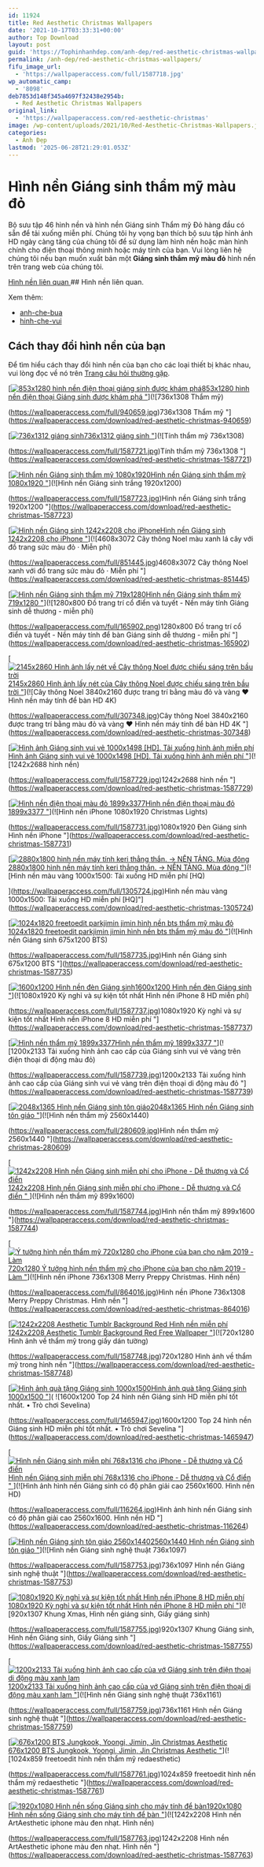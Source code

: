 ```yaml
---
id: 11924
title: Red Aesthetic Christmas Wallpapers
date: '2021-10-17T03:33:31+00:00'
author: Top Download
layout: post
guid: 'https://Tophinhanhdep.com/anh-dep/red-aesthetic-christmas-wallpapers/'
permalink: /anh-dep/red-aesthetic-christmas-wallpapers/
fifu_image_url:
  - 'https://wallpaperaccess.com/full/1587718.jpg'
wp_automatic_camp:
  - '8098'
deb7853d148f345a4697f32438e2954b:
  - Red Aesthetic Christmas Wallpapers
original_link:
  - 'https://wallpaperaccess.com/red-aesthetic-christmas'
image: /wp-content/uploads/2021/10/Red-Aesthetic-Christmas-Wallpapers.jpg
categories:
  - Ảnh Đẹp
lastmod: '2025-06-28T21:29:01.053Z'
---
```

# Hình nền Giáng sinh thẩm mỹ màu đỏ

Bộ sưu tập 46 hình nền và hình nền Giáng sinh Thẩm mỹ Đỏ hàng đầu có sẵn để tải xuống miễn phí. Chúng tôi hy vọng bạn thích bộ sưu tập hình ảnh HD ngày càng tăng của chúng tôi để sử dụng làm hình nền hoặc màn hình chính cho điện thoại thông minh hoặc máy tính của bạn. Vui lòng liên hệ chúng tôi nếu bạn muốn xuất bản một **Giáng sinh thẩm mỹ màu đỏ** hình nền trên trang web của chúng tôi.

[Hình nền liên quan ](#related) ## Hình nền liên quan.

   
 Xem thêm:

   
- [anh-che-bua](https://tophinhanhdep.com/anh-che/anh-che-bua/)
- [hinh-che-vui](https://tophinhanhdep.com/anh-che/hinh-che-vui/)

## Cách thay đổi hình nền của bạn

Để tìm hiểu cách thay đổi hình nền của bạn cho các loại thiết bị khác nhau, vui lòng đọc về nó trên [Trang câu hỏi thường gặp](https://tophinhanhdep.com/faq/).

  
[[![853x1280 hình nền điện thoại giáng sinh được khám phá](https://wallpaperaccess.com/full/1587718.jpg)853x1280 hình nền điện thoại Giáng sinh được khám phá "](https://wallpaperaccess.com/download/red-aesthetic-christmas-1587718)](![736x1308 Thẩm mỹ)

(https://wallpaperaccess.com/full/940659.jpg)736x1308 Thẩm mỹ "](https://wallpaperaccess.com/download/red-aesthetic-christmas-940659)

[[![736x1312 giáng sinh](https://wallpaperaccess.com/full/1587720.jpg)736x1312 giáng sinh "](https://wallpaperaccess.com/download/red-aesthetic-christmas-1587720)](![Tính thẩm mỹ 736x1308)

(https://wallpaperaccess.com/full/1587721.jpg)Tính thẩm mỹ 736x1308 "](https://wallpaperaccess.com/download/red-aesthetic-christmas-1587721)

[[![Hình nền Giáng sinh thẩm mỹ 1080x1920](https://wallpaperaccess.com/full/1587561.jpg)Hình nền Giáng sinh thẩm mỹ 1080x1920 "](https://wallpaperaccess.com/download/red-aesthetic-christmas-1587561)](![Hình nền Giáng sinh trắng 1920x1200)

(https://wallpaperaccess.com/full/1587723.jpg)Hình nền Giáng sinh trắng 1920x1200 "](https://wallpaperaccess.com/download/red-aesthetic-christmas-1587723)

[[![Hình nền Giáng sinh 1242x2208 cho iPhone](https://wallpaperaccess.com/full/233210.jpg)Hình nền Giáng sinh 1242x2208 cho iPhone "](https://wallpaperaccess.com/download/red-aesthetic-christmas-233210)](![4608x3072 Cây thông Noel màu xanh lá cây với đồ trang sức màu đỏ · Miễn phí)

(https://wallpaperaccess.com/full/851445.jpg)4608x3072 Cây thông Noel xanh với đồ trang sức màu đỏ · Miễn phí "](https://wallpaperaccess.com/download/red-aesthetic-christmas-851445)

[[![Hình nền Giáng sinh thẩm mỹ 719x1280](https://wallpaperaccess.com/full/1587726.jpg)Hình nền Giáng sinh thẩm mỹ 719x1280 "](https://wallpaperaccess.com/download/red-aesthetic-christmas-1587726)](![1280x800 Đồ trang trí cổ điển và tuyết - Nền máy tính Giáng sinh dễ thương - miễn phí)

(https://wallpaperaccess.com/full/165902.png)1280x800 Đồ trang trí cổ điển và tuyết - Nền máy tính để bàn Giáng sinh dễ thương - miễn phí "](https://wallpaperaccess.com/download/red-aesthetic-christmas-165902)

[[![2145x2860 Hình ảnh lấy nét về Cây thông Noel được chiếu sáng trên bầu trời](https://wallpaperaccess.com/full/1587567.jpg)2145x2860 Hình ảnh lấy nét của Cây thông Noel được chiếu sáng trên bầu trời "](https://wallpaperaccess.com/download/red-aesthetic-christmas-1587567)](![Cây thông Noel 3840x2160 được trang trí bằng màu đỏ và vàng ❤ Hình nền máy tính để bàn HD 4K)

(https://wallpaperaccess.com/full/307348.jpg)Cây thông Noel 3840x2160 được trang trí bằng màu đỏ và vàng ❤ Hình nền máy tính để bàn HD 4K "](https://wallpaperaccess.com/download/red-aesthetic-christmas-307348)

[[![Hình ảnh Giáng sinh vui vẻ 1000x1498 [HD].  Tải xuống hình ảnh miễn phí](https://wallpaperaccess.com/full/1587626.jpg)Hình ảnh Giáng sinh vui vẻ 1000x1498 \[HD\]. Tải xuống hình ảnh miễn phí "](https://wallpaperaccess.com/download/red-aesthetic-christmas-1587626)](![1242x2688 hình nền)

(https://wallpaperaccess.com/full/1587729.jpg)1242x2688 hình nền "](https://wallpaperaccess.com/download/red-aesthetic-christmas-1587729)

[[![Hình nền điện thoại màu đỏ 1899x3377](https://wallpaperaccess.com/full/1506481.jpg)Hình nền điện thoại màu đỏ 1899x3377 "](https://wallpaperaccess.com/download/red-aesthetic-christmas-1506481)](![Hình nền iPhone 1080x1920 Christmas Lights)

(https://wallpaperaccess.com/full/1587731.jpg)1080x1920 Đèn Giáng sinh Hình nền iPhone "](https://wallpaperaccess.com/download/red-aesthetic-christmas-1587731)

[[![2880x1800 hình nền máy tính keri thẳng thắn.  → NỀN TẢNG.  Mùa đông](https://wallpaperaccess.com/full/876311.jpg)2880x1800 hình nền máy tính keri thẳng thắn. → NỀN TẢNG. Mùa đông "](https://wallpaperaccess.com/download/red-aesthetic-christmas-876311)](![Hình nền màu vàng 1000x1500: Tải xuống HD miễn phí [HQ)

](https://wallpaperaccess.com/full/1305724.jpg)Hình nền màu vàng 1000x1500: Tải xuống HD miễn phí \[HQ\]"](https://wallpaperaccess.com/download/red-aesthetic-christmas-1305724)

[[![1024x1820 freetoedit parkjimin jimin hình nền bts thẩm mỹ màu đỏ](https://wallpaperaccess.com/full/1587734.jpg)1024x1820 freetoedit parkjimin jimin hình nền bts thẩm mỹ màu đỏ "](https://wallpaperaccess.com/download/red-aesthetic-christmas-1587734)](![Hình nền Giáng sinh 675x1200 BTS)

(https://wallpaperaccess.com/full/1587735.jpg)Hình nền Giáng sinh 675x1200 BTS "](https://wallpaperaccess.com/download/red-aesthetic-christmas-1587735)

[[![1600x1200 Hình nền đèn Giáng sinh](https://wallpaperaccess.com/full/1587736.jpg)1600x1200 Hình nền đèn Giáng sinh "](https://wallpaperaccess.com/download/red-aesthetic-christmas-1587736)](![1080x1920 Kỳ nghỉ và sự kiện tốt nhất Hình nền iPhone 8 HD miễn phí)

(https://wallpaperaccess.com/full/1587737.jpg)1080x1920 Kỳ nghỉ và sự kiện tốt nhất Hình nền iPhone 8 HD miễn phí "](https://wallpaperaccess.com/download/red-aesthetic-christmas-1587737)

[[![Hình nền thẩm mỹ 1899x3377](https://wallpaperaccess.com/full/872573.jpg)Hình nền thẩm mỹ 1899x3377 "](https://wallpaperaccess.com/download/red-aesthetic-christmas-872573)](![1200x2133 Tải xuống hình ảnh cao cấp của Giáng sinh vui vẻ vàng trên điện thoại di động màu đỏ)

(https://wallpaperaccess.com/full/1587739.jpg)1200x2133 Tải xuống hình ảnh cao cấp của Giáng sinh vui vẻ vàng trên điện thoại di động màu đỏ "](https://wallpaperaccess.com/download/red-aesthetic-christmas-1587739)

[[![2048x1365 Hình nền Giáng sinh tôn giáo](https://wallpaperaccess.com/full/1587740.jpg)2048x1365 Hình nền Giáng sinh tôn giáo "](https://wallpaperaccess.com/download/red-aesthetic-christmas-1587740)](![Hình nền thẩm mỹ 2560x1440)

(https://wallpaperaccess.com/full/280609.jpg)Hình nền thẩm mỹ 2560x1440 "](https://wallpaperaccess.com/download/red-aesthetic-christmas-280609)

[[![1242x2208 Hình nền Giáng sinh miễn phí cho iPhone - Dễ thương và Cổ điển](https://wallpaperaccess.com/full/1286833.png)1242x2208 Hình nền Giáng sinh miễn phí cho iPhone - Dễ thương và Cổ điển " ](https://wallpaperaccess.com/download/red-aesthetic-christmas-1286833)](![Hình nền thẩm mỹ 899x1600)

(https://wallpaperaccess.com/full/1587744.jpg)Hình nền thẩm mỹ 899x1600 "](https://wallpaperaccess.com/download/red-aesthetic-christmas-1587744)

[[![Ý tưởng hình nền thẩm mỹ 720x1280 cho iPhone của bạn cho năm 2019 - Làm](https://wallpaperaccess.com/full/1286033.jpg)720x1280 Ý tưởng hình nền thẩm mỹ cho iPhone của bạn cho năm 2019 - Làm "](https://wallpaperaccess.com/download/red-aesthetic-christmas-1286033)](![Hình nền iPhone 736x1308 Merry Preppy Christmas.  Hình nền)

(https://wallpaperaccess.com/full/864016.jpg)Hình nền iPhone 736x1308 Merry Preppy Christmas. Hình nền "](https://wallpaperaccess.com/download/red-aesthetic-christmas-864016)

[[![1242x2208 Aesthetic Tumblr Background Red Hình nền miễn phí](https://wallpaperaccess.com/full/1220868.jpg)1242x2208 Aesthetic Tumblr Background Red Free Wallpaper "](https://wallpaperaccess.com/download/red-aesthetic-christmas-1220868)](![720x1280 Hình ảnh về thẩm mỹ trong giấy dán tường)

(https://wallpaperaccess.com/full/1587748.jpg)720x1280 Hình ảnh về thẩm mỹ trong hình nền "](https://wallpaperaccess.com/download/red-aesthetic-christmas-1587748)

[[![Hình ảnh quà tặng Giáng sinh 1000x1500](https://wallpaperaccess.com/full/1587749.jpg)Hình ảnh quà tặng Giáng sinh 1000x1500 "](https://wallpaperaccess.com/download/red-aesthetic-christmas-1587749)]( ![1600x1200 Top 24 hình nền Giáng sinh HD miễn phí tốt nhất.  • Trò ​​chơi Sevelina)

(https://wallpaperaccess.com/full/1465947.jpg)1600x1200 Top 24 hình nền Giáng sinh HD miễn phí tốt nhất. • Trò ​​chơi Sevelina "](https://wallpaperaccess.com/download/red-aesthetic-christmas-1465947)

[[![Hình nền Giáng sinh miễn phí 768x1316 cho iPhone - Dễ thương và Cổ điển](https://wallpaperaccess.com/full/859268.png)Hình nền Giáng sinh miễn phí 768x1316 cho iPhone - Dễ thương và Cổ điển " ](https://wallpaperaccess.com/download/red-aesthetic-christmas-859268)](![Hình ảnh hình nền Giáng sinh có độ phân giải cao 2560x1600.  Hình nền HD)

(https://wallpaperaccess.com/full/116264.jpg)Hình ảnh hình nền Giáng sinh có độ phân giải cao 2560x1600. Hình nền HD "](https://wallpaperaccess.com/download/red-aesthetic-christmas-116264)

[[![Hình nền Giáng sinh tôn giáo 2560x1440](https://wallpaperaccess.com/full/787352.jpg)2560x1440 Hình nền Giáng sinh tôn giáo "](https://wallpaperaccess.com/download/red-aesthetic-christmas-787352)](![Hình nền Giáng sinh nghệ thuật 736x1097)

(https://wallpaperaccess.com/full/1587753.jpg)736x1097 Hình nền Giáng sinh nghệ thuật "](https://wallpaperaccess.com/download/red-aesthetic-christmas-1587753)

[[![1080x1920 Kỳ nghỉ và sự kiện tốt nhất Hình nền iPhone 8 HD miễn phí](https://wallpaperaccess.com/full/1587754.jpg)1080x1920 Kỳ nghỉ và sự kiện tốt nhất Hình nền iPhone 8 HD miễn phí "](https://wallpaperaccess.com/download/red-aesthetic-christmas-1587754)](![920x1307 Khung Xmas, Hình nền giáng sinh, Giấy giáng sinh)

(https://wallpaperaccess.com/full/1587755.jpg)920x1307 Khung Giáng sinh, Hình nền Giáng sinh, Giấy Giáng sinh "](https://wallpaperaccess.com/download/red-aesthetic-christmas-1587755)

[[![1200x2133 Tải xuống hình ảnh cao cấp của vớ Giáng sinh trên điện thoại di động màu xanh lam](https://wallpaperaccess.com/full/1587757.jpg)1200x2133 Tải xuống hình ảnh cao cấp của vớ Giáng sinh trên điện thoại di động màu xanh lam "](https://wallpaperaccess.com/download/red-aesthetic-christmas-1587757)](![Hình nền Giáng sinh nghệ thuật 736x1161)

(https://wallpaperaccess.com/full/1587759.jpg)736x1161 Hình nền Giáng sinh nghệ thuật "](https://wallpaperaccess.com/download/red-aesthetic-christmas-1587759)

[[![676x1200 BTS Jungkook, Yoongi, Jimin, Jin Christmas Aesthetic](https://wallpaperaccess.com/full/1374742.jpg)676x1200 BTS Jungkook, Yoongi, Jimin, Jin Christmas Aesthetic "](https://wallpaperaccess.com/download/red-aesthetic-christmas-1374742)](![1024x859 freetoedit hình nền thẩm mỹ redaesthetic)

(https://wallpaperaccess.com/full/1587761.jpg)1024x859 freetoedit hình nền thẩm mỹ redaesthetic "](https://wallpaperaccess.com/download/red-aesthetic-christmas-1587761)

[[![1920x1080 Hình nền sống Giáng sinh cho máy tính để bàn](https://wallpaperaccess.com/full/1587578.jpg)1920x1080 Hình nền sống Giáng sinh cho máy tính để bàn "](https://wallpaperaccess.com/download/red-aesthetic-christmas-1587578)](![1242x2208 Hình nền ArtAesthetic iphone màu đen nhạt.  Hình nền)

(https://wallpaperaccess.com/full/1587763.jpg)1242x2208 Hình nền ArtAesthetic iphone màu đen nhạt. Hình nền "](https://wallpaperaccess.com/download/red-aesthetic-christmas-1587763)
